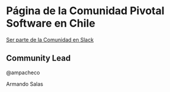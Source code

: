 # Página de la Comunidad Pivotal Software en Chile

[Ser parte de la Comunidad en Slack](https://pivotal-software-chile.cfapps.io)



## Community Lead

 @ampacheco 

 Armando Salas
